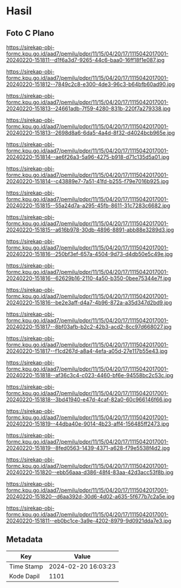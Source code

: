 # Hasil

## Foto C Plano

https://sirekap-obj-formc.kpu.go.id/aad7/pemilu/pdpr/11/15/04/20/17/1115042017001-20240220-151811--d1f6a3d7-9265-44c6-baa0-16ff18f1e087.jpg

https://sirekap-obj-formc.kpu.go.id/aad7/pemilu/pdpr/11/15/04/20/17/1115042017001-20240220-151812--7849c2c8-e300-4de3-96c3-b64bfb60ad90.jpg

https://sirekap-obj-formc.kpu.go.id/aad7/pemilu/pdpr/11/15/04/20/17/1115042017001-20240220-151813--24661adb-7f59-4280-831b-220f7a279338.jpg

https://sirekap-obj-formc.kpu.go.id/aad7/pemilu/pdpr/11/15/04/20/17/1115042017001-20240220-151813--2698d8a6-6da5-4a4d-8f32-d4024bcb965e.jpg

https://sirekap-obj-formc.kpu.go.id/aad7/pemilu/pdpr/11/15/04/20/17/1115042017001-20240220-151814--ae6f26a3-5a96-4275-b918-d71c135d5a01.jpg

https://sirekap-obj-formc.kpu.go.id/aad7/pemilu/pdpr/11/15/04/20/17/1115042017001-20240220-151814--c43889e7-7a51-41fd-b255-f79e7016b925.jpg

https://sirekap-obj-formc.kpu.go.id/aad7/pemilu/pdpr/11/15/04/20/17/1115042017001-20240220-151815--55a24d7a-a295-45fb-8611-31c7283c6682.jpg

https://sirekap-obj-formc.kpu.go.id/aad7/pemilu/pdpr/11/15/04/20/17/1115042017001-20240220-151815--a616b978-30db-4896-8891-abb88e3289d3.jpg

https://sirekap-obj-formc.kpu.go.id/aad7/pemilu/pdpr/11/15/04/20/17/1115042017001-20240220-151816--250bf3ef-657a-4504-9d73-d4db50e5c49e.jpg

https://sirekap-obj-formc.kpu.go.id/aad7/pemilu/pdpr/11/15/04/20/17/1115042017001-20240220-151816--62629b16-2110-4a50-b350-0bee75344e7f.jpg

https://sirekap-obj-formc.kpu.go.id/aad7/pemilu/pdpr/11/15/04/20/17/1115042017001-20240220-151816--be2e3aff-d4a7-4b96-872a-a35d347d2bd9.jpg

https://sirekap-obj-formc.kpu.go.id/aad7/pemilu/pdpr/11/15/04/20/17/1115042017001-20240220-151817--8bf03afb-b2c2-42b3-acd2-8cc97d668027.jpg

https://sirekap-obj-formc.kpu.go.id/aad7/pemilu/pdpr/11/15/04/20/17/1115042017001-20240220-151817--f1cd267d-a8a4-4efa-a05d-27e117b55e43.jpg

https://sirekap-obj-formc.kpu.go.id/aad7/pemilu/pdpr/11/15/04/20/17/1115042017001-20240220-151818--af36c3c4-c023-4460-bf6e-94558bc2c53c.jpg

https://sirekap-obj-formc.kpu.go.id/aad7/pemilu/pdpr/11/15/04/20/17/1115042017001-20240220-151818--3bd41940-e47d-4caf-82a0-60c966146f66.jpg

https://sirekap-obj-formc.kpu.go.id/aad7/pemilu/pdpr/11/15/04/20/17/1115042017001-20240220-151819--44dba40e-9014-4b23-aff4-156485ff2473.jpg

https://sirekap-obj-formc.kpu.go.id/aad7/pemilu/pdpr/11/15/04/20/17/1115042017001-20240220-151819--8fed0563-1439-4371-a628-f79e5538f4d2.jpg

https://sirekap-obj-formc.kpu.go.id/aad7/pemilu/pdpr/11/15/04/20/17/1115042017001-20240220-151820--ebb56aaa-d386-48f4-83aa-42d3acc53f8b.jpg

https://sirekap-obj-formc.kpu.go.id/aad7/pemilu/pdpr/11/15/04/20/17/1115042017001-20240220-151820--d6aa392d-30d6-4d02-a635-5f677b7c2a5e.jpg

https://sirekap-obj-formc.kpu.go.id/aad7/pemilu/pdpr/11/15/04/20/17/1115042017001-20240220-151811--eb0bc1ce-3a9e-4202-8979-9d0921dda7e3.jpg


## Metadata

| Key        | Value               |
| ---------- | ------------------- |
| Time Stamp | 2024-02-20 16:03:23 |
| Kode Dapil | 1101                |



